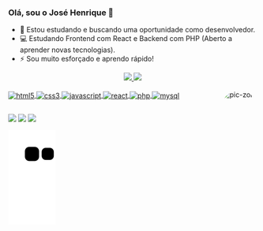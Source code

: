 ### Olá, sou o José Henrique 👋


- 🔭 Estou estudando e buscando uma oportunidade como desenvolvedor.
- 💻 Estudando Frontend com React e Backend com PHP (Aberto a aprender novas tecnologias).
- ⚡ Sou muito esforçado e aprendo rápido!


<div align="center">
  <a href="https://github.com/zehenrique0822">
  <img height="180em" src="https://github-readme-stats.vercel.app/api?username=zehenrique0822&show_icons=true&theme=dark&include_all_commits=true&count_private=true"/>
  <img height="180em" src="https://github-readme-stats.vercel.app/api/top-langs/?username=zehenrique0822&layout=compact&langs_count=7&theme=dark"/>
</div>
  <div style="display: inline_block"><br>
  <img align="center" alt="html5" height="50" width="60" src="https://cdn.jsdelivr.net/gh/devicons/devicon/icons/html5/html5-original.svg">
  <img align="center" alt="css3" height="50" width="60" src="https://cdn.jsdelivr.net/gh/devicons/devicon/icons/css3/css3-original.svg">
  <img align="center" alt="javascript" height="50" width="60" src="https://cdn.jsdelivr.net/gh/devicons/devicon/icons/javascript/javascript-original.svg">
  <img align="center" alt="react" height="50" width="60" src="https://cdn.jsdelivr.net/gh/devicons/devicon/icons/react/react-original.svg">
  <img align="center" alt="php" height="50" width="60" src="https://cdn.jsdelivr.net/gh/devicons/devicon/icons/php/php-plain.svg">
  <img align="center" alt="mysql" height="50" width="60" src="https://cdn.jsdelivr.net/gh/devicons/devicon/icons/mysql/mysql-original-wordmark.svg">
     <img align="right" alt="pic-zoro" height="150" style="border-radius:50px;" src="https://c.tenor.com/6D4BkTw3xGkAAAAC/sanji-one-piece.gif">
</div>
  
  ##
 
<div> 
  <a href="https://instagram.com/zehenrique08" target="_blank"><img src="https://img.shields.io/badge/-Instagram-%23E4405F?style=for-the-badge&logo=instagram&logoColor=white" target="_blank"></a>
  <a href = "mailto:zehenrique0822@gmail.com"><img src="https://img.shields.io/badge/-Gmail-%23333?style=for-the-badge&logo=gmail&logoColor=white" target="_blank"></a>
  <a href="https://www.linkedin.com/in/zehenrique0822" target="_blank"><img src="https://img.shields.io/badge/-LinkedIn-%230077B5?style=for-the-badge&logo=linkedin&logoColor=white" target="_blank"></a> 

 ![Snake animation](https://github.com/zehenrique0822/zehenrique0822/blob/output/github-contribution-grid-snake.svg)
  
</div>
